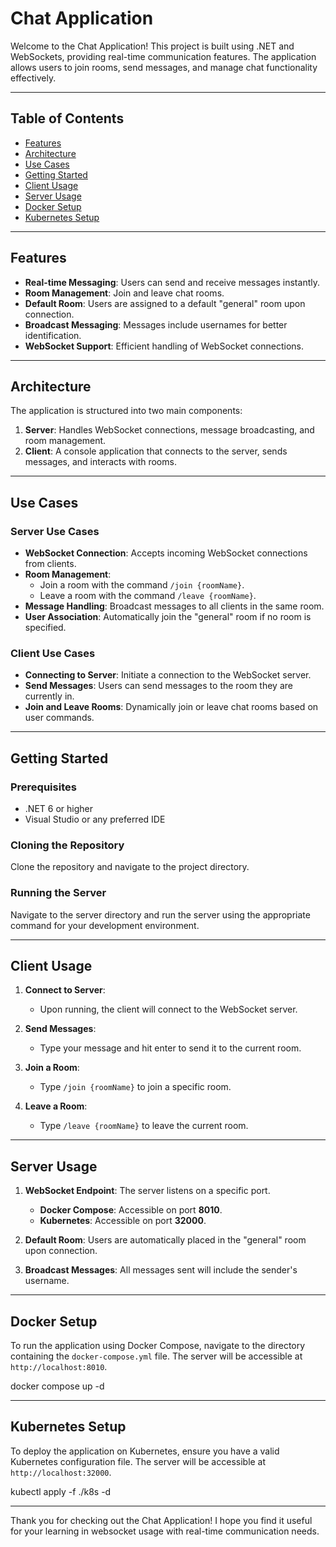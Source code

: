 # Chat Application

Welcome to the Chat Application! This project is built using .NET and WebSockets, providing real-time communication features. The application allows users to join rooms, send messages, and manage chat functionality effectively.

---

## Table of Contents

- [Features](#features)
- [Architecture](#architecture)
- [Use Cases](#use-cases)
- [Getting Started](#getting-started)
- [Client Usage](#client-usage)
- [Server Usage](#server-usage)
- [Docker Setup](#docker-setup)
- [Kubernetes Setup](#kubernetes-setup)

---

## Features

- **Real-time Messaging**: Users can send and receive messages instantly.
- **Room Management**: Join and leave chat rooms.
- **Default Room**: Users are assigned to a default "general" room upon connection.
- **Broadcast Messaging**: Messages include usernames for better identification.
- **WebSocket Support**: Efficient handling of WebSocket connections.

---

## Architecture

The application is structured into two main components:

1. **Server**: Handles WebSocket connections, message broadcasting, and room management.
2. **Client**: A console application that connects to the server, sends messages, and interacts with rooms.

---

## Use Cases

### Server Use Cases

- **WebSocket Connection**: Accepts incoming WebSocket connections from clients.
- **Room Management**:
  - Join a room with the command `/join {roomName}`.
  - Leave a room with the command `/leave {roomName}`.
- **Message Handling**: Broadcast messages to all clients in the same room.
- **User Association**: Automatically join the "general" room if no room is specified.

### Client Use Cases

- **Connecting to Server**: Initiate a connection to the WebSocket server.
- **Send Messages**: Users can send messages to the room they are currently in.
- **Join and Leave Rooms**: Dynamically join or leave chat rooms based on user commands.

---

## Getting Started

### Prerequisites

- .NET 6 or higher
- Visual Studio or any preferred IDE

### Cloning the Repository

Clone the repository and navigate to the project directory.

### Running the Server

Navigate to the server directory and run the server using the appropriate command for your development environment.

---

## Client Usage

1. **Connect to Server**:
   - Upon running, the client will connect to the WebSocket server.

2. **Send Messages**:
   - Type your message and hit enter to send it to the current room.

3. **Join a Room**:
   - Type `/join {roomName}` to join a specific room.

4. **Leave a Room**:
   - Type `/leave {roomName}` to leave the current room.

---

## Server Usage

1. **WebSocket Endpoint**: The server listens on a specific port.
   - **Docker Compose**: Accessible on port **8010**.
   - **Kubernetes**: Accessible on port **32000**.

2. **Default Room**: Users are automatically placed in the "general" room upon connection.
3. **Broadcast Messages**: All messages sent will include the sender's username.

---

## Docker Setup

To run the application using Docker Compose, navigate to the directory containing the `docker-compose.yml` file. The server will be accessible at `http://localhost:8010`.

docker compose up -d

---

## Kubernetes Setup

To deploy the application on Kubernetes, ensure you have a valid Kubernetes configuration file. The server will be accessible at `http://localhost:32000`.

kubectl apply -f ./k8s -d

---

Thank you for checking out the Chat Application! I hope you find it useful for your learning in websocket usage with real-time communication needs.
